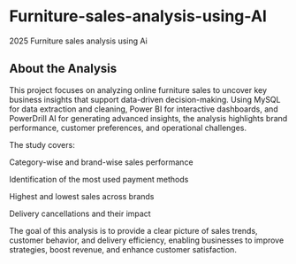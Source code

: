 # Furniture-sales-analysis-using-AI
2025 Furniture sales analysis using Ai 

## About the Analysis

This project focuses on analyzing online furniture sales to uncover key business insights that support data-driven decision-making. Using MySQL for data extraction and cleaning, Power BI for interactive dashboards, and PowerDrill AI for generating advanced insights, the analysis highlights brand performance, customer preferences, and operational challenges.

The study covers:

Category-wise and brand-wise sales performance

Identification of the most used payment methods

Highest and lowest sales across brands

Delivery cancellations and their impact

The goal of this analysis is to provide a clear picture of sales trends, customer behavior, and delivery efficiency, enabling businesses to improve strategies, boost revenue, and enhance customer satisfaction.













